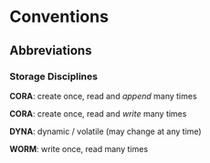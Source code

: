 Conventions
===========

Abbreviations
-------------

### Storage Disciplines

<a id="CORA">**CORA**</a>: create once, read and _append_ many times

<a id="CORW">**CORA**</a>: create once, read and _write_ many times

<a id="DYNA">**DYNA**</a>: dynamic / volatile (may change at any time)

<a id="WORM">**WORM**</a>: write once, read many times

